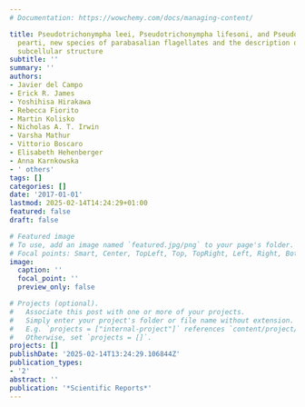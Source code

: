 ```yaml
---
# Documentation: https://wowchemy.com/docs/managing-content/

title: Pseudotrichonympha leei, Pseudotrichonympha lifesoni, and Pseudotrichonympha
  pearti, new species of parabasalian flagellates and the description of a rotating
  subcellular structure
subtitle: ''
summary: ''
authors:
- Javier del Campo
- Erick R. James
- Yoshihisa Hirakawa
- Rebecca Fiorito
- Martin Kolisko
- Nicholas A. T. Irwin
- Varsha Mathur
- Vittorio Boscaro
- Elisabeth Hehenberger
- Anna Karnkowska
- ' others'
tags: []
categories: []
date: '2017-01-01'
lastmod: 2025-02-14T14:24:29+01:00
featured: false
draft: false

# Featured image
# To use, add an image named `featured.jpg/png` to your page's folder.
# Focal points: Smart, Center, TopLeft, Top, TopRight, Left, Right, BottomLeft, Bottom, BottomRight.
image:
  caption: ''
  focal_point: ''
  preview_only: false

# Projects (optional).
#   Associate this post with one or more of your projects.
#   Simply enter your project's folder or file name without extension.
#   E.g. `projects = ["internal-project"]` references `content/project/deep-learning/index.md`.
#   Otherwise, set `projects = []`.
projects: []
publishDate: '2025-02-14T13:24:29.106844Z'
publication_types:
- '2'
abstract: ''
publication: '*Scientific Reports*'
---
```

